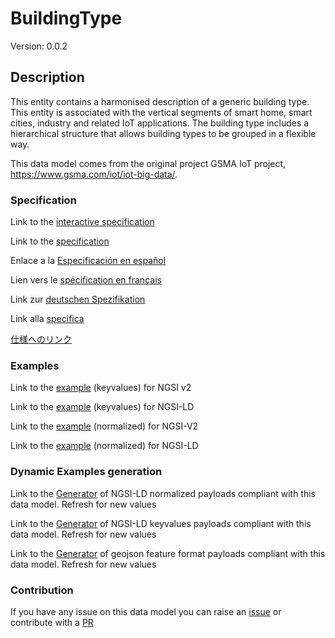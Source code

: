 # BuildingType
Version: 0.0.2

## Description 

This entity contains a harmonised description of a generic building type. This entity is associated with the vertical segments of smart home, smart cities, industry and related IoT applications. The building type includes a hierarchical structure that allows building types to be grouped in a flexible way.

This data model comes from the original project GSMA IoT project, https://www.gsma.com/iot/iot-big-data/.
### Specification

Link to the [interactive specification](https://swagger.lab.fiware.org/?url=https://smart-data-models.github.io/dataModel.Building/BuildingType/swagger.yaml)

Link to the [specification](https://github.com/smart-data-models/dataModel.Building/blob/master/BuildingType/doc/spec.md)

Enlace a la [Especificación en español](https://github.com/smart-data-models/dataModel.Building/blob/master/BuildingType/doc/spec_ES.md)

Lien vers le [spécification en français](https://github.com/smart-data-models/dataModel.Building/blob/master/BuildingType/doc/spec_FR.md)

Link zur [deutschen Spezifikation](https://github.com/smart-data-models/dataModel.Building/blob/master/BuildingType/doc/spec_DE.md)

Link alla [specifica](https://github.com/smart-data-models/dataModel.Building/blob/master/BuildingType/doc/spec_IT.md)

[仕様へのリンク](https://github.com/smart-data-models/dataModel.Building/blob/master/BuildingType/doc/spec_JA.md)
### Examples

Link to the [example](https://smart-data-models.github.io/dataModel.Building/BuildingType/examples/example.json) (keyvalues) for NGSI v2

Link to the [example](https://smart-data-models.github.io/dataModel.Building/BuildingType/examples/example.jsonld) (keyvalues) for NGSI-LD

Link to the [example](https://smart-data-models.github.io/dataModel.Building/BuildingType/examples/example-normalized.json) (normalized) for NGSI-V2

Link to the [example](https://smart-data-models.github.io/dataModel.Building/BuildingType/examples/example-normalized.jsonld) (normalized) for NGSI-LD
### Dynamic Examples generation

Link to the [Generator](https://smartdatamodels.org/extra/ngsi-ld_generator.php?schemaUrl=https://raw.githubusercontent.com/smart-data-models/dataModel.Building/master/BuildingType/schema.json&email=info@smartdatamodels.org) of NGSI-LD normalized payloads compliant with this data model. Refresh for new values

Link to the [Generator](https://smartdatamodels.org/extra/ngsi-ld_generator_keyvalues.php?schemaUrl=https://raw.githubusercontent.com/smart-data-models/dataModel.Building/master/BuildingType/schema.json&email=info@smartdatamodels.org) of NGSI-LD keyvalues payloads compliant with this data model. Refresh for new values

Link to the [Generator](https://smartdatamodels.org/extra/geojson_features_generator.php?schemaUrl=https://raw.githubusercontent.com/smart-data-models/dataModel.Building/master/BuildingType/schema.json&email=info@smartdatamodels.org) of geojson feature format payloads compliant with this data model. Refresh for new values
### Contribution

 If you have any issue on this data model you can raise an [issue](https://github.com/smart-data-models/dataModel.Building/issues)  or contribute with a [PR](https://github.com/smart-data-models/dataModel.Building/pulls)